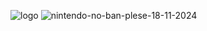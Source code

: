 ![logo](https://github.com/user-attachments/assets/4abc5800-d072-40c7-85bd-3fe705c8d89d)
![nintendo-no-ban-plese-18-11-2024](https://github.com/user-attachments/assets/9738d97c-1df4-4b31-a8d3-ecf805ace87a)
